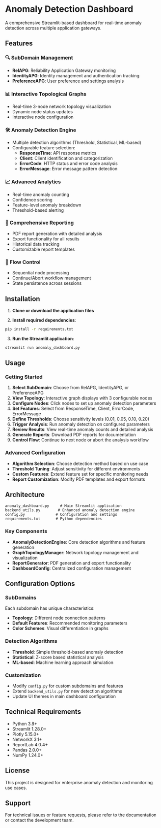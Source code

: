 # Anomaly Detection Dashboard

A comprehensive Streamlit-based dashboard for real-time anomaly detection across multiple application gateways.

## Features

### 🔍 **SubDomain Management**
- **RelAPG**: Reliability Application Gateway monitoring
- **IdentityAPG**: Identity management and authentication tracking  
- **PreferenceAPG**: User preference and settings analysis

### 📊 **Interactive Topological Graphs**
- Real-time 3-node network topology visualization
- Dynamic node status updates
- Interactive node configuration

### 🛠️ **Anomaly Detection Engine**
- Multiple detection algorithms (Threshold, Statistical, ML-based)
- Configurable feature selection:
  - **ResponseTime**: API response metrics
  - **Client**: Client identification and categorization
  - **ErrorCode**: HTTP status and error code analysis
  - **ErrorMessage**: Error message pattern detection

### 📈 **Advanced Analytics**
- Real-time anomaly counting
- Confidence scoring
- Feature-level anomaly breakdown
- Threshold-based alerting

### 📄 **Comprehensive Reporting**
- PDF report generation with detailed analysis
- Export functionality for all results
- Historical data tracking
- Customizable report templates

### 🔄 **Flow Control**
- Sequential node processing
- Continue/Abort workflow management
- State persistence across sessions

## Installation

1. **Clone or download the application files**

2. **Install required dependencies**:
```bash
pip install -r requirements.txt
```

3. **Run the Streamlit application**:
```bash
streamlit run anomaly_dashboard.py
```

## Usage

### Getting Started

1. **Select SubDomain**: Choose from RelAPG, IdentityAPG, or PreferenceAPG
2. **View Topology**: Interactive graph displays with 3 configurable nodes
3. **Configure Nodes**: Click nodes to set up anomaly detection parameters
4. **Set Features**: Select from ResponseTime, Client, ErrorCode, ErrorMessage
5. **Define Thresholds**: Choose sensitivity levels (0.01, 0.05, 0.10, 0.20)
6. **Trigger Analysis**: Run anomaly detection on configured parameters
7. **Review Results**: View real-time anomaly counts and detailed analysis
8. **Generate Reports**: Download PDF reports for documentation
9. **Control Flow**: Continue to next node or abort the analysis workflow

### Advanced Configuration

- **Algorithm Selection**: Choose detection method based on use case
- **Threshold Tuning**: Adjust sensitivity for different environments  
- **Custom Features**: Extend feature set for specific monitoring needs
- **Report Customization**: Modify PDF templates and export formats

## Architecture

```
anomaly_dashboard.py     # Main Streamlit application
backend_utils.py        # Enhanced anomaly detection engine
config.py              # Configuration and settings
requirements.txt       # Python dependencies
```

### Key Components

- **AnomalyDetectionEngine**: Core detection algorithms and feature generation
- **GraphTopologyManager**: Network topology management and visualization
- **ReportGenerator**: PDF generation and export functionality
- **DashboardConfig**: Centralized configuration management

## Configuration Options

### SubDomains
Each subdomain has unique characteristics:
- **Topology**: Different node connection patterns
- **Default Features**: Recommended monitoring parameters  
- **Color Schemes**: Visual differentiation in graphs

### Detection Algorithms
- **Threshold**: Simple threshold-based anomaly detection
- **Statistical**: Z-score based statistical analysis
- **ML-based**: Machine learning approach simulation

### Customization
- Modify `config.py` for custom subdomains and features
- Extend `backend_utils.py` for new detection algorithms
- Update UI themes in main dashboard configuration

## Technical Requirements

- Python 3.8+
- Streamlit 1.28.0+
- Plotly 5.15.0+
- NetworkX 3.1+
- ReportLab 4.0.4+
- Pandas 2.0.0+
- NumPy 1.24.0+

## License

This project is designed for enterprise anomaly detection and monitoring use cases.

## Support

For technical issues or feature requests, please refer to the documentation or contact the development team.
